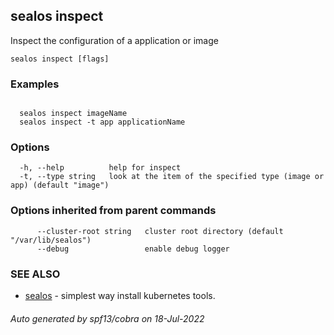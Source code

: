 ## sealos inspect

Inspect the configuration of a application or image

```
sealos inspect [flags]
```

### Examples

```

  sealos inspect imageName
  sealos inspect -t app applicationName

```

### Options

```
  -h, --help          help for inspect
  -t, --type string   look at the item of the specified type (image or app) (default "image")
```

### Options inherited from parent commands

```
      --cluster-root string   cluster root directory (default "/var/lib/sealos")
      --debug                 enable debug logger
```

### SEE ALSO

* [sealos](sealos.md)	 - simplest way install kubernetes tools.

###### Auto generated by spf13/cobra on 18-Jul-2022
